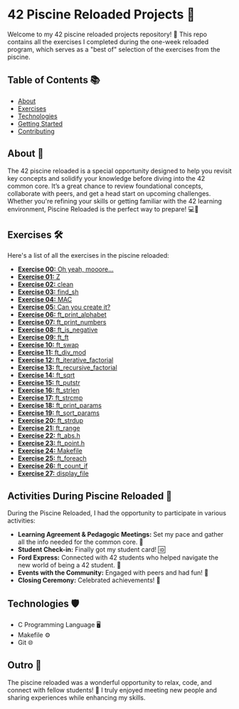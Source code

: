 # 42 Piscine Reloaded Projects 🎉

Welcome to my 42 piscine reloaded projects repository! 🌊 This repo contains all the exercises I completed during the one-week reloaded program, which serves as a "best of" selection of the exercises from the piscine.

## Table of Contents 📚

- [About](#about)
- [Exercises](#exercises)
- [Technologies](#technologies)
- [Getting Started](#getting-started)
- [Contributing](#contributing)

## About 📝

The 42 piscine reloaded is a special opportunity designed to help you revisit key concepts and solidify your knowledge before diving into the 42 common core. It’s a great chance to review foundational concepts, collaborate with peers, and get a head start on upcoming challenges. Whether you're refining your skills or getting familiar with the 42 learning environment, Piscine Reloaded is the perfect way to prepare! 💻🤝

## Exercises 🛠️

Here's a list of all the exercises in the piscine reloaded:

- [**Exercise 00:** Oh yeah, mooore...](https://github.com/pvcordeiro/42_Piscine_Reloaded/tree/main/ex00)
- [**Exercise 01:** Z](https://github.com/pvcordeiro/42_Piscine_Reloaded/tree/main/ex01)
- [**Exercise 02:** clean](https://github.com/pvcordeiro/42_Piscine_Reloaded/tree/main/ex02)
- [**Exercise 03:** find_sh](https://github.com/pvcordeiro/42_Piscine_Reloaded/tree/main/ex03)
- [**Exercise 04:** MAC](https://github.com/pvcordeiro/42_Piscine_Reloaded/tree/main/ex04)
- [**Exercise 05:** Can you create it?](https://github.com/pvcordeiro/42_Piscine_Reloaded/tree/main/ex05)
- [**Exercise 06:** ft_print_alphabet](https://github.com/pvcordeiro/42_Piscine_Reloaded/tree/main/ex06)
- [**Exercise 07:** ft_print_numbers](https://github.com/pvcordeiro/42_Piscine_Reloaded/tree/main/ex07)
- [**Exercise 08:** ft_is_negative](https://github.com/pvcordeiro/42_Piscine_Reloaded/tree/main/ex08)
- [**Exercise 09:** ft_ft](https://github.com/pvcordeiro/42_Piscine_Reloaded/tree/main/ex09)
- [**Exercise 10:** ft_swap](https://github.com/pvcordeiro/42_Piscine_Reloaded/tree/main/ex10)
- [**Exercise 11:** ft_div_mod](https://github.com/pvcordeiro/42_Piscine_Reloaded/tree/main/ex11)
- [**Exercise 12:** ft_iterative_factorial](https://github.com/pvcordeiro/42_Piscine_Reloaded/tree/main/ex12)
- [**Exercise 13:** ft_recursive_factorial](https://github.com/pvcordeiro/42_Piscine_Reloaded/tree/main/ex13)
- [**Exercise 14:** ft_sqrt](https://github.com/pvcordeiro/42_Piscine_Reloaded/tree/main/ex14)
- [**Exercise 15:** ft_putstr](https://github.com/pvcordeiro/42_Piscine_Reloaded/tree/main/ex15)
- [**Exercise 16:** ft_strlen](https://github.com/pvcordeiro/42_Piscine_Reloaded/tree/main/ex16)
- [**Exercise 17:** ft_strcmp](https://github.com/pvcordeiro/42_Piscine_Reloaded/tree/main/ex17)
- [**Exercise 18:** ft_print_params](https://github.com/pvcordeiro/42_Piscine_Reloaded/tree/main/ex18)
- [**Exercise 19:** ft_sort_params](https://github.com/pvcordeiro/42_Piscine_Reloaded/tree/main/ex19)
- [**Exercise 20:** ft_strdup](https://github.com/pvcordeiro/42_Piscine_Reloaded/tree/main/ex20)
- [**Exercise 21:** ft_range](https://github.com/pvcordeiro/42_Piscine_Reloaded/tree/main/ex21)
- [**Exercise 22:** ft_abs.h](https://github.com/pvcordeiro/42_Piscine_Reloaded/tree/main/ex22)
- [**Exercise 23:** ft_point.h](https://github.com/pvcordeiro/42_Piscine_Reloaded/tree/main/ex23)
- [**Exercise 24:** Makefile](https://github.com/pvcordeiro/42_Piscine_Reloaded/tree/main/ex24)
- [**Exercise 25:** ft_foreach](https://github.com/pvcordeiro/42_Piscine_Reloaded/tree/main/ex25)
- [**Exercise 26:** ft_count_if](https://github.com/pvcordeiro/42_Piscine_Reloaded/tree/main/ex26)
- [**Exercise 27:** display_file](https://github.com/pvcordeiro/42_Piscine_Reloaded/tree/main/ex27)

## Activities During Piscine Reloaded 🎈

During the Piscine Reloaded, I had the opportunity to participate in various activities:

- **Learning Agreement & Pedagogic Meetings:** Set my pace and gather all the info needed for the common core. 📝
- **Student Check-in:** Finally got my student card! 🆔
- **Ford Express:** Connected with 42 students who helped navigate the new world of being a 42 student. 🤝
- **Events with the Community:** Engaged with peers and had fun! 🎉
- **Closing Ceremony:** Celebrated achievements! 🎊

## Technologies 🛡️

- C Programming Language 🖥️
- Makefile ⚙️
- Git 🌐

## Outro 🌟

The piscine reloaded was a wonderful opportunity to relax, code, and connect with fellow students! 🌈 I truly enjoyed meeting new people and sharing experiences while enhancing my skills.
